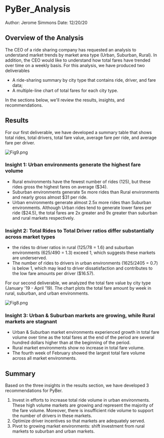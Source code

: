 # PyBer_Analysis
Author: Jerome Simmons
Date: 12/20/20

## Overview of the Analysis

The CEO of a ride sharing company has requested an analysis to understand market trends by market area type (Urban, Suburban, Rural). In addition, the CEO would like to understand how total fares have trended over time on a weekly basis. For this analysis, we have produced two deliverables
* A ride-sharing summary by city type that contains ride, driver, and fare data;
* A multiple-line chart of total fares for each city type.

In the sections below, we'll review the results, insights, and recommendations.

## Results
For our first deliverable, we have developed a summary table that shows total rides, total drivers, total fare value, average fare per ride, and average fare per driver. 

![Fig9.png](Fig9.png)

### Insight 1: Urban environments generate the highest fare volume
* Rural environments have the fewest number of rides (125), but these rides gross the highest fares on average ($34).
* Suburban environments generate 5x more rides than Rural environments and nearly gross almost $31 per ride. 
* Urban environments generate almost 2.5x more rides than Suburban environments. Although Urban rides tend to generate lower fares per ride ($24.5), the total fares are 2x greater and 9x greater than suburban and rural markets respectively.

### Insight 2: Total Rides to Total Driver ratios differ substantially across market types
* the rides to driver ratios in rural (125/78 = 1.6) and suburban environments (625/490 = 1.3) exceed 1, which suggests these markets are underserved.
* The number of rides to drivers in urban environments (1625/2405 = 0.7) is below 1, which may lead to driver dissatisfaction and contributes to the low fare amounts per driver ($16.57).

For our second deliverable, we analyzed the total fare value by city type (January '19 - April '19). The chart plots the total fare amount by week in rural, suburban, and urban environments.

![Fig8.png](Fig8.png)

### Insight 3: Urban & Suburban markets are growing, while Rural markets are stagnant
* Urban & Suburban market environments experienced growth in total fare volume over time as the total fares at the end of the period are several hundred dollars higher than at the beginning of the period.
* Rural market environments show no increase in total fare volume.
* The fourth week of February showed the largest total fare volume across all market environments.

## Summary
Based on the three insights in the results section, we have developed 3 recommendations for PyBer.
1. Invest in efforts to increase total ride volume in urban environments. These high volume markets are growing and represent the majority of the fare volume. Moreover, there is insufficient ride volume to support the number of drivers in these markets.
2. Optimize driver incentives so that markets are adequately served. 
3. Pivot to growing market environments: shift investment from rural markets to suburban and urban markets.
